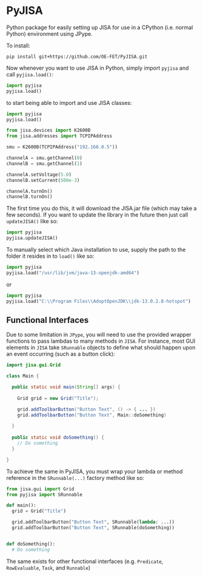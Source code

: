 # PyJISA
Python package for easily setting up JISA for use in a CPython (i.e. normal Python) environment using JPype.

To install:

```
pip install git+https://github.com/OE-FET/PyJISA.git
```

Now whenever you want to use JISA in Python, simply import `pyjisa` and call `pyjisa.load()`:

```python
import pyjisa
pyjisa.load()
```

to start being able to import and use JISA classes:

```python
import pyjisa
pyjisa.load()

from jisa.devices import K2600B
from jisa.addresses import TCPIPAddress

smu = K2600B(TCPIPAddress("192.168.0.5"))

channelA = smu.getChannel(0)
channelB = smu.getChannel(1)

channelA.setVoltage(5.0)
channelB.setCurrent(500e-3)

channelA.turnOn()
channelB.turnOn()

```

The first time you do this, it will download the JISA.jar file (which may take a few seconds). If you want to update the library in the future then just call `updateJISA()` like so:

```python
import pyjisa
pyjisa.updateJISA()
```

To manually select which Java installation to use, supply the path to the folder it resides in to `load()` like so:

```python
import pyjisa
pyjisa.load("/usr/lib/jvm/java-13-openjdk-amd64")
```

or

```python
import pyjisa
pyjisa.load("C:\\Program Files\\AdoptOpenJDK\\jdk-13.0.2.8-hotspot")
```

## Functional Interfaces

Due to some limitation in `JPype`, you will need to use the provided wrapper functions to pass lambdas to many methods in `JISA`. For instance, most GUI elements in `JISA` take `SRunnable` objects to define what should happen upon an event occurring (such as a button click):

```java
import jisa.gui.Grid

class Main {

  public static void main(String[] args) {
  
    Grid grid = new Grid("Title");

    grid.addToolbarButton("Button Text", () -> { ... })
    grid.addToolbarButton("Button Text", Main::doSomething)
    
  }
  
  public static void doSomething() {
    // Do something
  }

}
```

To achieve the same in PyJISA, you must wrap your lambda or method reference in the `SRunnable(...)` factory method like so:

```python
from jisa.gui import Grid
from pyjisa import SRunnable

def main():
  grid = Grid("Title")

  grid.addToolbarButton("Button Text", SRunnable(lambda: ...))
  grid.addToolbarButton("Button Text", SRunnable(doSomething))


def doSomething():
  # Do something


```

The same exists for other functional interfaces (e.g. `Predicate`, `RowEvaluable`, `Task`, and `Runnable`)

